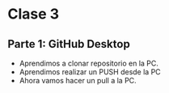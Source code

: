 # Clase 3

## Parte 1: GitHub Desktop

- Aprendimos a clonar repositorio en la PC.
- Aprendimos realizar un PUSH desde la PC
- Ahora vamos hacer un pull a la PC.
